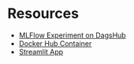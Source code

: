 # Resources

- [MLFlow Experiment on DagsHub](https://dagshub.com/siddharthadhikari85/my-first-repo/experiments)
- [Docker Hub Container](https://hub.docker.com/r/siddharthadhikari85/fastapi-vehicle-emission-model/tags)
- [Streamlit App](http://192.168.1.121:8503)
